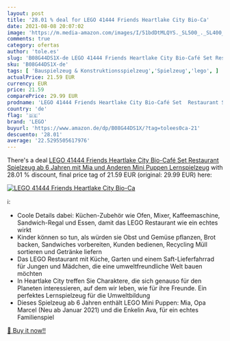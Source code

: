 ```yaml
---
layout: post
title: '28.01 % deal for LEGO 41444 Friends Heartlake City Bio-Ca'
date: 2021-08-08 20:07:02
image: 'https://m.media-amazon.com/images/I/51bdDtMLQYS._SL500_._SL400_.jpg'
comments: true
category: ofertas
author: 'tole.es'
slug: 'B08G44DS1X-de LEGO 41444 Friends Heartlake City Bio-Café Set Restaurant...'
sku: 'B08G44DS1X-de'
tags: [ 'Bauspielzeug & Konstruktionsspielzeug','Spielzeug','lego', ]
actualPrice: 21.59 EUR
currency: EUR
price: 21.59
comparePrice: 29.99 EUR
prodname: 'LEGO 41444 Friends Heartlake City Bio-Café Set  Restaurant Spielzeug ab 6 Jahren mit Mia und Anderen Mini Puppen  Lernspielzeug'
country: 'de'
flag: '🇩🇪'
brand: 'LEGO'
buyurl: 'https://www.amazon.de/dp/B08G44DS1X/?tag=tolees0ca-21'
descuento: '28.01'
average: '22.5295505617976'
---
```


There's a deal [LEGO 41444 Friends Heartlake City Bio-Café Set  Restaurant Spielzeug ab 6 Jahren mit Mia und Anderen Mini Puppen  Lernspielzeug](https://www.amazon.de/dp/B08G44DS1X/?tag=tolees0ca-21)  with  28.01 % discount, final price tag of  21.59 EUR (original: 29.99 EUR) here:

[![LEGO 41444 Friends Heartlake City Bio-Ca](https://m.media-amazon.com/images/I/51bdDtMLQYS._SL500_._SL400_.jpg)](https://www.amazon.de/dp/B08G44DS1X/?tag=tolees0ca-21)

ℹ️:

- Coole Details dabei: Küchen-Zubehör wie Ofen, Mixer, Kaffeemaschine, Sandwich-Regal und Essen, damit das LEGO Restaurant wie ein echtes wirkt
- Kinder können so tun, als würden sie Obst und Gemüse pflanzen, Brot backen, Sandwiches vorbereiten, Kunden bedienen, Recycling Müll sortieren und Getränke liefern
- Das LEGO Restaurant mit Küche, Garten und einem Saft-Lieferfahrrad für Jungen und Mädchen, die eine umweltfreundliche Welt bauen möchten
- In Heartlake City treffen Sie Charaktere, die sich genauso für den Planeten interessieren, auf dem wir leben, wie für ihre Freunde. Ein perfektes Lernspielzeug für die Umweltbildung
- Dieses Spielzeug ab 6 Jahren enthält LEGO Mini Puppen: Mia, Opa Marcel (Neu ab Januar 2021) und die Enkelin Ava, für ein echtes Familienspiel

[🛒 Buy it now!!](https://www.amazon.de/dp/B08G44DS1X/?tag=tolees0ca-21)
